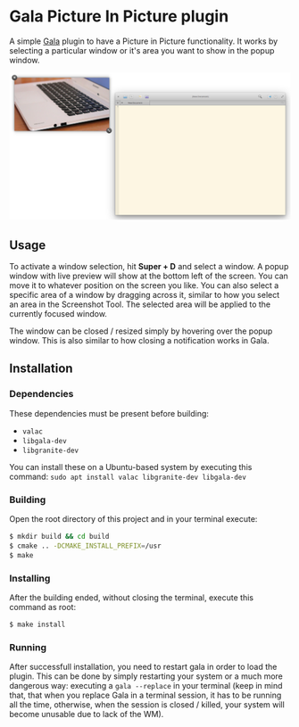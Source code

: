 # Gala Picture In Picture plugin
A simple [Gala](https://github.com/elementary/gala) plugin to have a Picture in Picture functionality. It works by selecting a particular window or it's area you want to show in the popup window.

![screenshot](Screenshot.png)

## Usage
To activate a window selection, hit **Super + D** and select a window. A popup window with live preview will show at the bottom left of the screen. You can move it to whatever position on the screen you like. You can also select a specific area of a window by dragging across it, similar to how you select an area in the Screenshot Tool. The selected area will be applied to the currently focused window. 

The window can be closed / resized simply by hovering over the popup window. This is also similar to how closing a notification works in Gala. 

## Installation

### Dependencies
These dependencies must be present before building:
- `valac`
- `libgala-dev`
- `libgranite-dev`

You can install these on a Ubuntu-based system by executing this command:
`sudo apt install valac libgranite-dev libgala-dev`

### Building
Open the root directory of this project and in your terminal execute:
```bash
$ mkdir build && cd build
$ cmake .. -DCMAKE_INSTALL_PREFIX=/usr
$ make
```

### Installing
After the building ended, without closing the terminal, execute this command as root: 
```bash
$ make install
```

### Running
After successfull installation, you need to restart gala in order to load the plugin. This can be done by simply restarting your system or a much more dangerous way: executing a `gala --replace` in your terminal (keep in mind that, that when you replace Gala in a terminal session, it has to be running all the time, otherwise, when the session is closed / killed, your system will become unusable due to lack of the WM).
